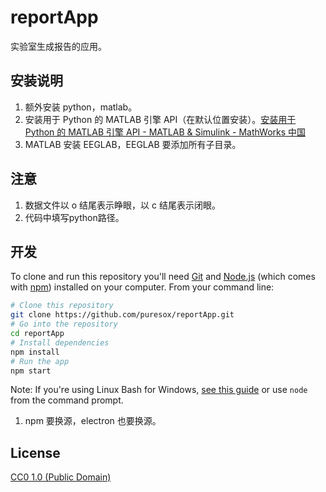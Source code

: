 # reportApp

实验室生成报告的应用。

## 安装说明

1. 额外安装 python，matlab。
2. 安装用于 Python 的 MATLAB 引擎 API（在默认位置安装）。[安装用于 Python 的 MATLAB 引擎 API - MATLAB & Simulink - MathWorks 中国](https://ww2.mathworks.cn/help/matlab/matlab_external/install-the-matlab-engine-for-python.html)
3. MATLAB 安装 EEGLAB，EEGLAB 要添加所有子目录。

## 注意

1. 数据文件以 o 结尾表示睁眼，以 c 结尾表示闭眼。
2. 代码中填写python路径。

## 开发

To clone and run this repository you'll need [Git](https://git-scm.com) and [Node.js](https://nodejs.org/en/download/) (which comes with [npm](http://npmjs.com)) installed on your computer. From your command line:

```bash
# Clone this repository
git clone https://github.com/puresox/reportApp.git
# Go into the repository
cd reportApp
# Install dependencies
npm install
# Run the app
npm start
```

Note: If you're using Linux Bash for Windows, [see this guide](https://www.howtogeek.com/261575/how-to-run-graphical-linux-desktop-applications-from-windows-10s-bash-shell/) or use `node` from the command prompt.

1. npm 要换源，electron 也要换源。

## License

[CC0 1.0 (Public Domain)](LICENSE.md)
